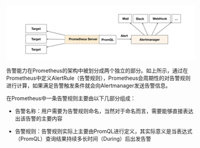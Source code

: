 ![](/assets/报警机制.png)

告警能力在Prometheus的架构中被划分成两个独立的部分。如上所示，通过在Prometheus中定义AlertRule（告警规则），Prometheus会周期性的对告警规则进行计算，如果满足告警触发条件就会向Alertmanager发送告警信息。

在Prometheus中一条告警规则主要由以下几部分组成：

* 告警名称：用户需要为告警规则命名，当然对于命名而言，需要能够直接表达出该告警的主要内容

* 告警规则：告警规则实际上主要由PromQL进行定义，其实际意义是当表达式（PromQL）查询结果持续多长时间（During）后出发告警



